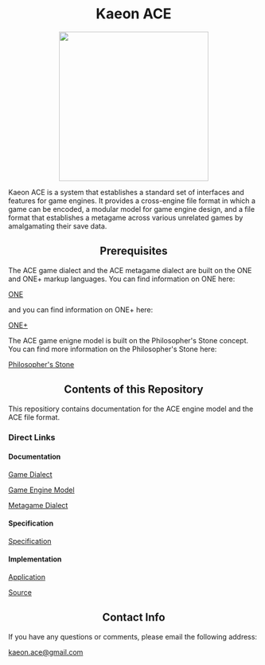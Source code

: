 <h1 align="center">Kaeon ACE</h1>

<p align="center">
	<img src="https://github.com/Gallery-of-Kaeon/Kaeon-ACE/raw/master/Kaeon%20ACE/Logo/Kaeon%20ACE%20Logo.png" width="300px" height="300px"/>
</p>

Kaeon ACE is a system that establishes a standard set of interfaces and features for game engines.
It provides a cross-engine file format in which a game can be encoded,
a modular model for game engine design,
and a file format that establishes a metagame across various unrelated games by amalgamating their save data.

<h2 align="center">Prerequisites</h2>

The ACE game dialect and the ACE metagame dialect are built on the ONE and ONE+ markup languages.
You can find information on ONE here:

[ONE](https://github.com/Gallery-of-Kaeon/Kaeon-FUSION/blob/master/Kaeon%20FUSION/Documentation/1%20-%20Foundations/1%20-%20ONE/README.md)

and you can find information on ONE+ here:

[ONE+](https://github.com/Gallery-of-Kaeon/Kaeon-FUSION/blob/master/Kaeon%20FUSION/Documentation/1%20-%20Foundations/2%20-%20ONE%2B/README.md)

The ACE game enigne model is built on the Philosopher's Stone concept. You can find more information on the Philosopher's Stone here:

[Philosopher's Stone](https://github.com/Gallery-of-Kaeon/Philosophers-Stone/blob/master/README.md)

<h2 align="center">Contents of this Repository</h2>

This repositiory contains documentation for the ACE engine model and the ACE file format.

### Direct Links

#### Documentation

[Game Dialect](https://github.com/Gallery-of-Kaeon/Kaeon-ACE/blob/master/Kaeon%20ACE/Documentation/Game%20Dialect/README.md)

[Game Engine Model](https://github.com/Gallery-of-Kaeon/Kaeon-ACE/blob/master/Kaeon%20ACE/Documentation/Game%20Engine%20Model/README.md)

[Metagame Dialect](https://github.com/Gallery-of-Kaeon/Kaeon-ACE/blob/master/Kaeon%20ACE/Documentation/Metagame%20Dialect/README.md)

#### Specification

[Specification](https://github.com/Gallery-of-Kaeon/Kaeon-ACE/tree/master/Kaeon%20ACE/Specification)

#### Implementation

[Application](https://github.com/Gallery-of-Kaeon/Kaeon-ACE/blob/master/Kaeon%20ACE/API/Library/Kaeon%20ACE.zip?raw=true)

[Source](https://github.com/Gallery-of-Kaeon/Kaeon-ACE/tree/master/Kaeon%20ACE/API/Source)

<h2 align="center">Contact Info</h2>

If you have any questions or comments, please email the following address:

kaeon.ace@gmail.com